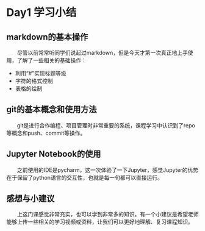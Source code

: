 # Day1 学习小结  
## markdown的基本操作  
&emsp;&emsp;尽管以前常常听同学们说起过markdown，但是今天才第一次真正地上手使用，了解了一些相关的基础操作：  
* 利用“#”实现标题等级  
* 字符的格式控制  
* 表格的绘制  
## git的基本概念和使用方法  
&emsp;&emsp;git是进行合作编程、项目管理时非常重要的系统，课程学习中认识到了repo等概念和push、commit等操作。  
## Jupyter Notebook的使用  
&emsp;&emsp;之前使用的IDE是pycharm，这一次体验了一下Jupyter，感觉Jupyter的优势在于保留了python语言的交互性，也就是每一句都可以直接运行。  
## 感想与小建议  
&emsp;&emsp;上这门课感觉非常充实，也可以学到非常多的知识。有一个小建议是希望老师能够上传一些相关的学习视频或资料，让我们可以更好地理解、复习课程知识。